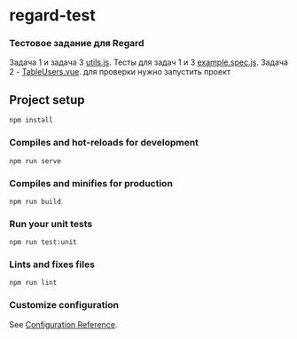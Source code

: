 # regard-test


### Тестовое задание для Regard
Задача 1 и задача 3 [utils.js](./src/assets/js/utils.js).
Тесты для задач 1 и 3 [example.spec.js](./tests/unit/example.spec.js).
Задача 2 - [TableUsers.vue](./src/components/TableUsers.vue). для проверки нужно запустить проект

## Project setup
```
npm install
```

### Compiles and hot-reloads for development
```
npm run serve
```

### Compiles and minifies for production
```
npm run build
```

### Run your unit tests
```
npm run test:unit
```

### Lints and fixes files
```
npm run lint
```

### Customize configuration
See [Configuration Reference](https://cli.vuejs.org/config/).

